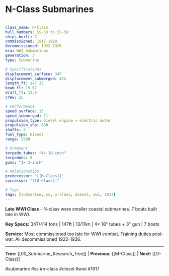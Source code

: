 # N-Class Submarines

```yaml
---
class_name: N-Class
hull_numbers: SS-53 to SS-59
ships_built: 7
commissioned: 1917-1918
decommissioned: 1922-1926
era: WWI Submarines
generation: 3
type: Submarine

# Specifications
displacement_surface: 347
displacement_submerged: 414
length_ft: 147.33
beam_ft: 15.67
draft_ft: 12.5
crew: 25

# Performance
speed_surface: 13
speed_submerged: 11
propulsion_type: Diesel engine + electric motor
propulsion_shp: 800
shafts: 2
fuel_type: Diesel
range: 2500

# Armament
torpedo_tubes: "4× 18-inch"
torpedoes: 8
guns: "1× 3-inch"

# Relationships
predecessor: "[[M-Class]]"
successor: "[[O-Class]]"

# Tags
tags: [submarine, ss, n-class, diesel, wwi, 1917]
---
```

**Late WWI Class** - N-class were smaller coastal submarines. 7 boats built late in WWI.

**Key Specs:** 347/414 tons | 147ft | 13/11kn | 4× 18" tubes + 3" gun | 7 boats

**Service:** Most commissioned too late for WWI combat. Training duties post-war. All decommissioned 1922-1926.

---
**Tree:** [[00_Submarine_Research_Tree]] | **Previous:** [[M-Class]] | **Next:** [[O-Class]]

#submarine #ss #n-class #diesel #wwi #1917
